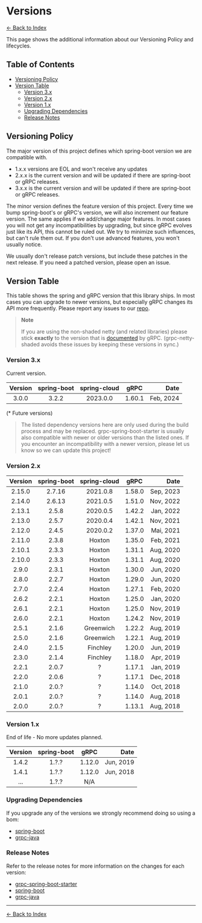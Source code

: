 # Versions

[<- Back to Index](index.md)

This page shows the additional information about our Versioning Policy and lifecycles.

## Table of Contents <!-- omit in toc -->

- [Versioning Policy](#versioning-policy)
- [Version Table](#version-table)
  - [Version 3.x](#version-3x)
  - [Version 2.x](#version-2x)
  - [Version 1.x](#version-1x)
  - [Upgrading Dependencies](#upgrading-dependencies)
  - [Release Notes](#release-notes)

## Versioning Policy

The major version of this project defines which spring-boot version we are compatible with.

- 1.x.x versions are EOL and won't receive any updates
- 2.x.x is the current version and will be updated if there are spring-boot or gRPC releases.
- 3.x.x is the current version and will be updated if there are spring-boot or gRPC releases.

The minor version defines the feature version of this project. Every time we bump spring-boot's or gRPC's version,
we will also increment our feature version. The same applies if we add/change major features.
In most cases you will not get any incompatibilities by upgrading, but since gRPC evolves just like its API,
this cannot be ruled out. We try to minimize such influences, but can't rule them out.
If you don't use advanced features, you won't usually notice.

We usually don't release patch versions, but include these patches in the next release.
If you need a patched version, please open an issue.

## Version Table

This table shows the spring and gRPC version that this library ships.
In most cases you can upgrade to newer versions, but especially gRPC changes its API more frequently.
Please report any issues to our [repo](https://github.com/grpc-ecosystem/grpc-spring/issues).

> **Note**
>
> If you are using the non-shaded netty (and related libraries) please stick **exactly** to the version that is
> [documented](https://github.com/grpc/grpc-java/blob/master/SECURITY.md#netty) by gRPC.
> (grpc-netty-shaded avoids these issues by keeping these versions in sync.)

### Version 3.x

Current version.

| Version | spring-boot | spring-cloud |  gRPC  |      Date |
|:-------:|:-----------:|:------------:|:------:|----------:|
| 3.0.0 |    3.2.2    |   2023.0.0   | 1.60.1 | Feb, 2024 |

(\* Future versions)

> The listed dependency versions here are only used during the build process and may be replaced.
> grpc-spring-boot-starter is usually also compatible with newer or older versions than the listed ones.
> If you encounter an incompatibility with a newer version, please let us know so we can update this project!

### Version 2.x

| Version | spring-boot | spring-cloud |  gRPC  |      Date |
|:-------:|:-----------:| :----------: |:------:|----------:|
| 2.15.0  |   2.7.16    |   2021.0.8   | 1.58.0 | Sep, 2023 |
| 2.14.0  |   2.6.13    |   2021.0.5   | 1.51.0 | Nov, 2022 |
| 2.13.1  |    2.5.8    |   2020.0.5   | 1.42.2 | Jan, 2022 |
| 2.13.0  |    2.5.7    |   2020.0.4   | 1.42.1 | Nov, 2021 |
| 2.12.0  |    2.4.5    |   2020.0.2   | 1.37.0 | Mai, 2021 |
| 2.11.0  |    2.3.8    |    Hoxton    | 1.35.0 | Feb, 2021 |
| 2.10.1  |    2.3.3    |    Hoxton    | 1.31.1 | Aug, 2020 |
| 2.10.0  |    2.3.3    |    Hoxton    | 1.31.1 | Aug, 2020 |
|  2.9.0  |    2.3.1    |    Hoxton    | 1.30.0 | Jun, 2020 |
|  2.8.0  |    2.2.7    |    Hoxton    | 1.29.0 | Jun, 2020 |
|  2.7.0  |    2.2.4    |    Hoxton    | 1.27.1 | Feb, 2020 |
|  2.6.2  |    2.2.1    |    Hoxton    | 1.25.0 | Jan, 2020 |
|  2.6.1  |    2.2.1    |    Hoxton    | 1.25.0 | Nov, 2019 |
|  2.6.0  |    2.2.1    |    Hoxton    | 1.24.2 | Nov, 2019 |
|  2.5.1  |    2.1.6    |  Greenwich   | 1.22.2 | Aug, 2019 |
|  2.5.0  |    2.1.6    |  Greenwich   | 1.22.1 | Aug, 2019 |
|  2.4.0  |    2.1.5    |   Finchley   | 1.20.0 | Jun, 2019 |
|  2.3.0  |    2.1.4    |   Finchley   | 1.18.0 | Apr, 2019 |
|  2.2.1  |    2.0.7    |      ?       | 1.17.1 | Jan, 2019 |
|  2.2.0  |    2.0.6    |      ?       | 1.17.1 | Dec, 2018 |
|  2.1.0  |    2.0.?    |      ?       | 1.14.0 | Oct, 2018 |
|  2.0.1  |    2.0.?    |      ?       | 1.14.0 | Aug, 2018 |
|  2.0.0  |    2.0.?    |      ?       | 1.13.1 | Aug, 2018 |

### Version 1.x

End of life - No more updates planned.

| Version | spring-boot |  gRPC  |      Date |
| :-----: | :---------: | :----: | --------: |
|  1.4.2  |    1.?.?    | 1.12.0 | Jun, 2019 |
|  1.4.1  |    1.?.?    | 1.12.0 | Jun, 2018 |
|   ...   |    1.?.?    |  N/A   |

### Upgrading Dependencies

If you upgrade any of the versions we strongly recommend doing so using a bom:

- [spring-boot](https://mvnrepository.com/artifact/org.springframework.boot/spring-boot-starter-parent)
- [grpc-java](https://mvnrepository.com/artifact/io.grpc/grpc-bom)

### Release Notes

Refer to the release notes for more information on the changes for each version:

- [grpc-spring-boot-starter](https://github.com/grpc-ecosystem/grpc-spring/releases)
- [spring-boot](https://github.com/spring-projects/spring-boot/releases)
- [grpc-java](https://github.com/grpc/grpc-java/releases)

---

[<- Back to Index](index.md)
